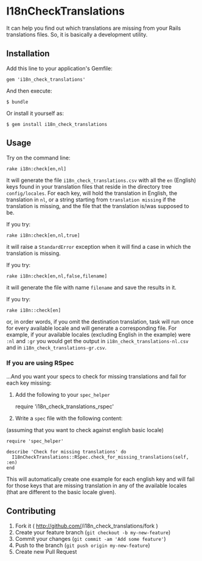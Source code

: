 # I18nCheckTranslations

It can help you find out which translations are missing from your Rails translations files.
So, it is basically a development utility.

## Installation

Add this line to your application's Gemfile:

    gem 'i18n_check_translations'

And then execute:

    $ bundle

Or install it yourself as:

    $ gem install i18n_check_translations

## Usage

Try on the command line:

    rake i18n:check[en,nl]

It will generate the file `i18n_check_translations.csv` with all the `en` (English) keys found in your translation files
that reside in the directory tree `config/locales`. For each key, will hold the translation in English, the translation in `nl`,
or a string starting from `translation missing` if the translation is missing, and the file that the translation is/was supposed
to be.

If you try:

    rake i18n:check[en,nl,true]

it will raise a `StandardError` exception when it will find a case in which the translation is missing.

If you try:

    rake i18n:check[en,nl,false,filename]

it will generate the file with name `filename` and save the results in it.

If you try:

    rake i18n::check[en]

or, in order words, if you omit the destination translation, task will run once for every available locale and will generate
a corresponding file. For example, if your available locales (excluding English in the example) were `:nl` and `:gr` you
would get the output in `i18n_check_translations-nl.csv` and in `i18n_check_translations-gr.csv`.

### If you are using RSpec

...And you want your specs to check for missing translations and fail for each key missing:

1. Add the following to your `spec_helper`

    require 'i18n_check_translations_rspec'

2. Write a `spec` file with the following content:

(assuming that you want to check against english basic locale)

    require 'spec_helper'

    describe 'Check for missing translations' do
      I18nCheckTranslations::RSpec.check_for_missing_translations(self, :en)
    end

This will automatically create one example for each english key and will fail for those keys that are missing translation
in any of the available locales (that are different to the basic locale given).

## Contributing

1. Fork it ( http://github.com/<my-github-username>/i18n_check_translations/fork )
2. Create your feature branch (`git checkout -b my-new-feature`)
3. Commit your changes (`git commit -am 'Add some feature'`)
4. Push to the branch (`git push origin my-new-feature`)
5. Create new Pull Request
